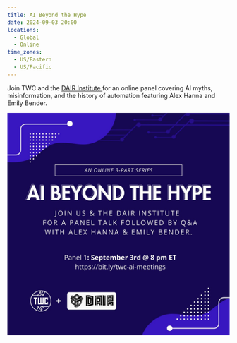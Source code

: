 ```yaml
---
title: AI Beyond the Hype
date: 2024-09-03 20:00
locations:
  - Global
  - Online
time_zones:
  - US/Eastern
  - US/Pacific
---
```

Join TWC and the [DAIR Institute ](https://www.dair-institute.org/)for an online panel covering AI myths, misinformation, and the history of automation featuring Alex Hanna and Emily Bender.



![Simple blue logo with circuit graphics and logos of TWC/DAIR  AI Beyond the Hype: Join us and the DAIR Institute for a panel talk followed by Q/A with Alex Hanna and Emily Bender. Panel 1: September 3rd at 8pm ET](/assets/img/ai_hype.jpg)
